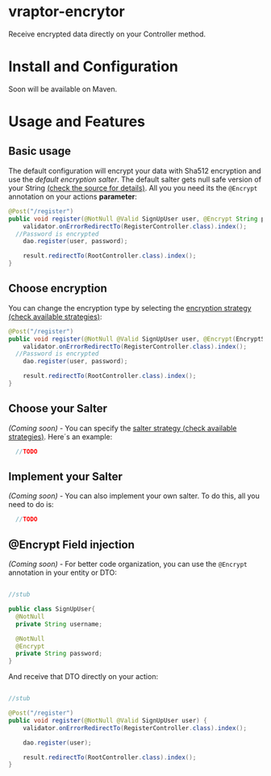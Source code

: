 # vraptor-encrytor

Receive encrypted data directly on your Controller method.

# Install and Configuration

Soon will be available on Maven.

# Usage and Features

## Basic usage

The default configuration will encrypt your data with Sha512 encryption and use the *default encryption salter*. The default salter gets null safe version of your String [(check the source for details)](https://github.com/SifionSolution/vraptor-encryptor/blob/work/src/com/sifionsolution/vraptor/encryptor/salter/implementation/DefaultSalter.java#L11).  All you you need its the ```@Encrypt``` annotation on your actions **parameter**:

```java
@Post("/register")
public void register(@NotNull @Valid SignUpUser user, @Encrypt String password) {
	validator.onErrorRedirectTo(RegisterController.class).index();
  //Password is encrypted
	dao.register(user, password);

	result.redirectTo(RootController.class).index();
}
``` 

## Choose encryption

You can change the encryption type by selecting the [encryption strategy (check available strategies)](https://github.com/SifionSolution/vraptor-encryptor/blob/work/src/com/sifionsolution/vraptor/encryptor/EncryptStrategy.java):

```java
@Post("/register")
public void register(@NotNull @Valid SignUpUser user, @Encrypt(EncryptStrategy.MD5) String password) {
	validator.onErrorRedirectTo(RegisterController.class).index();
  //Password is encrypted
	dao.register(user, password);

	result.redirectTo(RootController.class).index();
}

```

## Choose your Salter

*(Coming soon)* - You can specify the [salter strategy (check available strategies)](https://github.com/SifionSolution/vraptor-encryptor/blob/work/src/com/sifionsolution/vraptor/encryptor/EncryptStrategy.java). Here´s an example:

```java
  //TODO 
```



## Implement your Salter

*(Coming soon)* - You can also implement your own salter. To do this, all you need to do is:

```java
  //TODO 
```

## @Encrypt Field injection

*(Coming soon)* - For better code organization, you can use the ```@Encrypt``` annotation in your entity or DTO:


```java

//stub

public class SignUpUser{
  @NotNull
  private String username;

  @NotNull
  @Encrypt
  private String password;
}
```

And receive that DTO directly on your action:

```java

//stub

@Post("/register")
public void register(@NotNull @Valid SignUpUser user) {
	validator.onErrorRedirectTo(RegisterController.class).index();

	dao.register(user);

	result.redirectTo(RootController.class).index();
}

```
